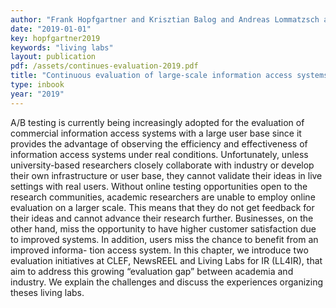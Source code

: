 ```yaml
---
author: "Frank Hopfgartner and Krisztian Balog and Andreas Lommatzsch and Liadh Kelly and Benjamin Kille and Anne Schuth and Martha Larson"
date: "2019-01-01"
key: hopfgartner2019
keywords: "living labs"
layout: publication
pdf: /assets/continues-evaluation-2019.pdf
title: "Continuous evaluation of large-scale information access systems: a case for living labs"
type: inbook
year: "2019"
---
```


A/B testing is currently being increasingly adopted for the evaluation of commercial information access systems with a large user base since it provides the advantage of observing the efficiency and effectiveness of information access systems under real conditions. Unfortunately, unless university-based researchers closely collaborate with industry or develop their own infrastructure or user base, they cannot validate their ideas in live settings with real users. Without online testing opportunities open to the research communities, academic researchers are unable to employ online evaluation on a larger scale. This means that they do not get feedback for their ideas and cannot advance their research further. Businesses, on the other hand, miss the opportunity to have higher customer satisfaction due to improved systems. In addition, users miss the chance to benefit from an improved informa- tion access system. In this chapter, we introduce two evaluation initiatives at CLEF, NewsREEL and Living Labs for IR (LL4IR), that aim to address this growing “evaluation gap” between academia and industry. We explain the challenges and discuss the experiences organizing theses living labs.

